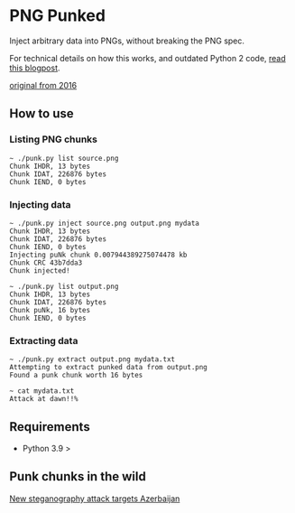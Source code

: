 # PNG Punked

Inject arbitrary data into PNGs, without breaking the PNG spec.

For technical details on how this works, and outdated Python 2
code, [read this blogpost](https://www.brian.jp/2021/09/17/hiding-a-payload-in-png-files-with-python/).

[original from 2016](https://blog.brian.jp/python/png/2016/07/07/file-fun-with-pyhon.html)

## How to use

### Listing PNG chunks

```shell
~ ./punk.py list source.png
Chunk IHDR, 13 bytes
Chunk IDAT, 226876 bytes
Chunk IEND, 0 bytes
```

### Injecting data

```shell
~ ./punk.py inject source.png output.png mydata
Chunk IHDR, 13 bytes
Chunk IDAT, 226876 bytes
Chunk IEND, 0 bytes
Injecting puNk chunk 0.007944389275074478 kb
Chunk CRC 43b7dda3
Chunk injected!

~ ./punk.py list output.png
Chunk IHDR, 13 bytes
Chunk IDAT, 226876 bytes
Chunk puNk, 16 bytes
Chunk IEND, 0 bytes
```

### Extracting data

```shell
~ ./punk.py extract output.png mydata.txt
Attempting to extract punked data from output.png
Found a punk chunk worth 16 bytes

~ cat mydata.txt 
Attack at dawn!!% 
```

## Requirements

* Python 3.9 > 

## Punk chunks in the wild

[New steganography attack targets Azerbaijan](https://blog.malwarebytes.com/threat-analysis/2021/03/new-steganography-attack-targets-azerbaijan/)